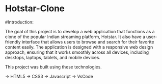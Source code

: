 # Hotstar-Clone

#Introduction:

The goal of this project is to develop a web application that functions as a clone of the popular Indian streaming platform, Hotstar. It also have a user-friendly interface that allows users to browse and search for their favorite content easily. The application is designed with a responsive web design approach, ensuring that it works smoothly across all devices, including desktops, laptops, tablets, and mobile devices.

This project was built using these technologies.

-> HTML5
-> CSS3
-> Javascript
-> VsCode
